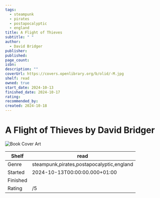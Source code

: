 ```yaml
---
tags:
  - steampunk
  - pirates
  - postapocalyptic
  - england
title: A Flight of Thieves
subtitle: " "
author:
  - David Bridger
publisher: 
published: 
page_count: 
isbn: 
description: ""
coverUrl: https://covers.openlibrary.org/b/olid/-M.jpg
shelf: read
owned: true
start_date: 2024-10-13
finished_date: 2024-10-17
rating: 
recommended_by: 
created: 2024-10-18
---
```


# A Flight of Thieves by David Bridger

![Book Cover Art](https://covers.openlibrary.org/b/olid/-M.jpg)

| Shelf | read |
| --- | --- |
| Genre | steampunk,pirates,postapocalyptic,england |
| Started | 2024-10-13T00:00:00.000+01:00 |
| Finished |  |
| Rating | /5 |

